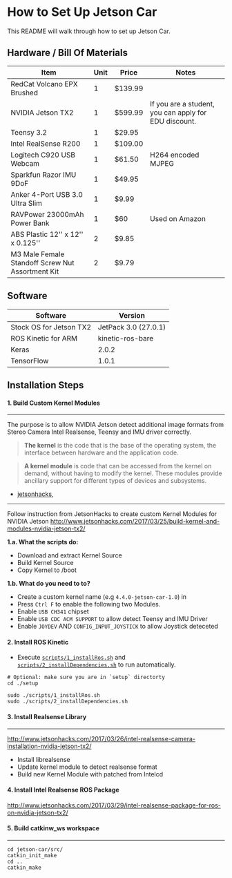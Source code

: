 How to Set Up Jetson Car
========================

This README will walk through how to set up Jetson Car.



Hardware / Bill Of Materials
----------------------------


| **Item**                                         | **Unit** | **Price** | **Notes**                                                     |
|--------------------------------------------------|----------|---------------------|---------------------------------------------------------------|
| RedCat Volcano EPX Brushed                       | 1        | $139.99             |                                                               |
| NVIDIA Jetson TX2                                | 1        | $599.99             | If you are a student, you can apply for EDU discount. |
| Teensy 3.2                                       | 1        | $29.95              |                                                               |
| Intel RealSense R200                             | 1        | $109.00             |                                                               |
| Logitech C920 USB Webcam                         | 1        | $61.50              | H264 encoded MJPEG                                            |
| Sparkfun Razor IMU 9DoF                          | 1        | $49.95              |                                                               |
| Anker 4-Port USB 3.0 Ultra Slim                  | 1        | $9.99               |                                                               |
| RAVPower 23000mAh Power Bank                     | 1        | $60                 | Used on Amazon                                                |
| ABS Plastic 12'' x 12'' x 0.125''                | 2        | $9.85               |                                                               |
| M3 Male Female Standoff Screw Nut Assortment Kit | 2        | $9.79               |                                                               |



Software
--------

| Software                | Version              |
|-------------------------|----------------------|
| Stock OS for Jetson TX2 | JetPack 3.0 (27.0.1) |
| ROS Kinetic for ARM     | kinetic-ros-bare     |
| Keras                   | 2.0.2                |
| TensorFlow              | 1.0.1                |





Installation Steps
------------------

#### 1. Build Custom Kernel Modules
----------------------------------

The purpose is to allow NVIDIA Jetson detect additional image formats from Stereo Camera Intel Realsense, Teensy and IMU driver correctly.


> **The kernel** is the code that is the base of the operating system, the interface between hardware and the application code.

> **A kernel module** is code that can be accessed from the kernel on demand, without having to modify the kernel. These modules provide ancillary support for different types of devices and subsystems.
- [jetsonhacks](http://www.jetsonhacks.com/2017/03/26/intel-realsense-camera-installation-nvidia-jetson-tx2/),
----

Follow instruction from JetsonHacks to create custom Kernel Modules for NVIDIA Jetson
http://www.jetsonhacks.com/2017/03/25/build-kernel-and-modules-nvidia-jetson-tx2/



**1.a. What the scripts do:**
* Download and extract Kernel Source
* Build Kernel Source
* Copy Kernel to /boot


**1.b. What do you need to to?**
* Create a custom kernel name (e.g `4.4.0-jetson-car-1.0`) in
* Press `Ctrl F` to enable the following two Modules.
* Enable `USB CH341` chipset
* Enable `USB CDC ACM SUPPORT` to allow detect Teensy and IMU Driver
* Enable `JOYDEV` AND `CONFIG_INPUT_JOYSTICK` to allow Joystick deteceted

#### 2. Install ROS Kinetic

* Execute [`scripts/1_installRos.sh`](https://github.com/dat-ai/jetson-car/blob/master/setup/scripts/1_installRos.sh) and [`scripts/2_installDependencies.sh`](https://github.com/dat-ai/jetson-car/blob/master/setup/scripts/2_installDependencies.sh) to run automatically.
```
# Optional: make sure you are in `setup` directorty
cd ./setup

sudo ./scripts/1_installRos.sh
sudo ./scripts/2_installDependencies.sh
```

#### 3. Install Realsense Library
--------------------------------
http://www.jetsonhacks.com/2017/03/26/intel-realsense-camera-installation-nvidia-jetson-tx2/


* Install librealsense
* Update kernel module to detect realsense format
* Build new Kernel Module with patched from Intelcd 

####  4. Install Intel Realsense ROS Package
http://www.jetsonhacks.com/2017/03/29/intel-realsense-package-for-ros-on-nvidia-jetson-tx2/

####  5. Build catkinw_ws workspace
-------------------------------

```
cd jetson-car/src/
catkin_init_make
cd ..
catkin_make
```
